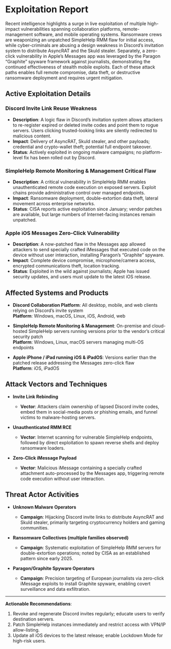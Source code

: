 # Exploitation Report

Recent intelligence highlights a surge in live exploitation of multiple high-impact vulnerabilities spanning collaboration platforms, remote-management software, and mobile operating systems. Ransomware crews are weaponizing an unpatched SimpleHelp RMM flaw for initial access, while cyber-criminals are abusing a design weakness in Discord’s invitation system to distribute AsyncRAT and the Skuld stealer. Separately, a zero-click vulnerability in Apple’s Messages app was leveraged by the Paragon “Graphite” spyware framework against journalists, demonstrating the continued effectiveness of stealth mobile exploits. Each of these attack paths enables full remote compromise, data theft, or destructive ransomware deployment and requires urgent mitigation.

## Active Exploitation Details

### Discord Invite Link Reuse Weakness
- **Description**: A logic flaw in Discord’s invitation system allows attackers to re-register expired or deleted invite codes and point them to rogue servers. Users clicking trusted-looking links are silently redirected to malicious content.
- **Impact**: Delivery of AsyncRAT, Skuld stealer, and other payloads; credential and crypto-wallet theft; potential full endpoint takeover.
- **Status**: Actively exploited in ongoing malware campaigns; no platform-level fix has been rolled out by Discord.
  
### SimpleHelp Remote Monitoring & Management Critical Flaw
- **Description**: A critical vulnerability in SimpleHelp RMM enables unauthenticated remote code execution on exposed servers. Exploit chains provide administrative control over managed endpoints.
- **Impact**: Ransomware deployment, double-extortion data theft, lateral movement across enterprise networks.
- **Status**: CISA reports active exploitation since January; vendor patches are available, but large numbers of Internet-facing instances remain unpatched.
  
### Apple iOS Messages Zero-Click Vulnerability
- **Description**: A now-patched flaw in the Messages app allowed attackers to send specially crafted iMessages that executed code on the device without user interaction, installing Paragon’s “Graphite” spyware.
- **Impact**: Complete device compromise, microphone/camera access, encrypted communications theft, location tracking.
- **Status**: Exploited in the wild against journalists; Apple has issued security updates, and users must update to the latest iOS release.

## Affected Systems and Products

- **Discord Collaboration Platform**: All desktop, mobile, and web clients relying on Discord’s invite system  
  **Platform**: Windows, macOS, Linux, iOS, Android, web

- **SimpleHelp Remote Monitoring & Management**: On-premise and cloud-hosted SimpleHelp servers running versions prior to the vendor’s critical security patch  
  **Platform**: Windows, Linux, macOS servers managing multi-OS endpoints

- **Apple iPhone / iPad running iOS & iPadOS**: Versions earlier than the patched release addressing the Messages zero-click flaw  
  **Platform**: iOS, iPadOS

## Attack Vectors and Techniques

- **Invite Link Rebinding**  
  - **Vector**: Attackers claim ownership of lapsed Discord invite codes, embed them in social-media posts or phishing emails, and funnel victims to malware-hosting servers.

- **Unauthenticated RMM RCE**  
  - **Vector**: Internet scanning for vulnerable SimpleHelp endpoints, followed by direct exploitation to spawn reverse shells and deploy ransomware loaders.

- **Zero-Click iMessage Payload**  
  - **Vector**: Malicious iMessage containing a specially crafted attachment auto-processed by the Messages app, triggering remote code execution without user interaction.

## Threat Actor Activities

- **Unknown Malware Operators**  
  - **Campaign**: Hijacking Discord invite links to distribute AsyncRAT and Skuld stealer, primarily targeting cryptocurrency holders and gaming communities.

- **Ransomware Collectives (multiple families observed)**  
  - **Campaign**: Systematic exploitation of SimpleHelp RMM servers for double-extortion operations; noted by CISA as an established pattern since early 2025.

- **Paragon/Graphite Spyware Operators**  
  - **Campaign**: Precision targeting of European journalists via zero-click iMessage exploits to install Graphite spyware, enabling covert surveillance and data exfiltration.

---

**Actionable Recommendations**:  
1. Revoke and regenerate Discord invites regularly; educate users to verify destination servers.  
2. Patch SimpleHelp instances immediately and restrict access with VPN/IP allow-listing.  
3. Update all iOS devices to the latest release; enable Lockdown Mode for high-risk users.